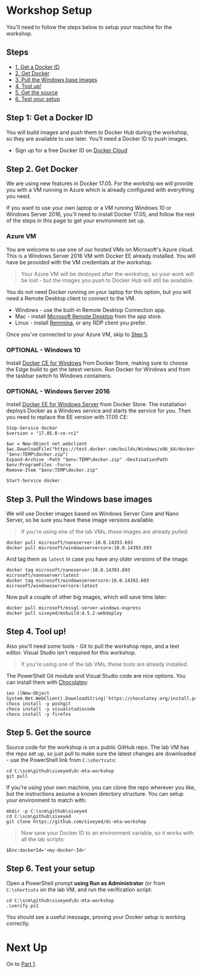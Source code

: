 # Workshop Setup

You'll need to follow the steps below to setup your machine for the workshop.

## Steps

* [1. Get a Docker ID](#1)
* [2. Get Docker](#2)
* [3. Pull the Windows base images](#3)
* [4. Tool up!](#4)
* [5. Get the source](#5)
* [6. Test your setup](#6)


## <a name="1"></a>Step 1: Get a Docker ID

You will build images and push them to Docker Hub during the workshop, so they are available to use later. You'll need a Docker ID to push images.

- Sign up for a free Docker ID on [Docker Cloud](https://cloud.docker.com/)

## <a name="2"></a>Step 2. Get Docker

We are using new features in Docker 17.05. For the workshp we will provide you with a VM running in Azure which is already configured with everything you need.

If you want to use your own laptop or a VM running Windows 10 or Windows Server 2016, you'll need to install Docker 17.05, and follow the rest of the steps in this page to get your environment set up.

### Azure VM

You are welcome to use one of our hosted VMs on Microsoft's Azure cloud. This is a Windows Server 2016 VM with Docker EE already installed. You will have be provided with the VM credentials at the workshop.

> Your Azure VM will be destoyed after the workshop, so your work will be lost - but the images you push to Docker Hub will still be available.

You do not need Docker running on your laptop for this option, but you will need a Remote Desktop client to connect to the VM.

- Windows - use the built-in Remote Desktop Connection app.
- Mac - install [Microsoft Remote Desktop](https://itunes.apple.com/us/app/microsoft-remote-desktop/id715768417?mt=12) from the app store.
- Linux - install [Remmina](http://www.remmina.org/wp/), or any RDP client you prefer.

Once you've connected to your Azure VM, skip to [Step 5](#5).

### OPTIONAL - Windows 10

Install [Docker CE for Windows](https://store.docker.com/editions/community/docker-ce-desktop-windows?tab=description) from Docker Store, making sure to choose the Edge build to get the latest version. Run Docker for Windows and from the taskbar switch to Windows containers.

### OPTIONAL - Windows Server 2016

Install [Docker EE for Windows Server](https://store.docker.com/editions/enterprise/docker-ee-server-windows?tab=description) from Docker Store. The installation deploys Docker as a Windows service and starts the service for you. Then you need to replace the EE version with 17.05 CE:

```
Stop-Service docker
$version = "17.05.0-ce-rc1"

$wc = New-Object net.webclient
$wc.DownloadFile("https://test.docker.com/builds/Windows/x86_64/docker-$version.zip", "$env:TEMP\docker.zip")
Expand-Archive -Path "$env:TEMP\docker.zip" -DestinationPath $env:ProgramFiles -Force
Remove-Item "$env:TEMP\docker.zip"

Start-Service docker
```

## <a name="3"></a>Step 3. Pull the Windows base images

We will use Docker images based on Windows Server Core and Nano Server, so be sure you have these image versions available.

> If you're using one of the lab VMs, these images are already pulled.

```
docker pull microsoft/nanoserver:10.0.14393.693
docker pull microsoft/windowsservercore:10.0.14393.693
```

And tag them as `latest` in case you have any older versions of the image:

```
docker tag microsoft/nanoserver:10.0.14393.693 microsoft/nanoserver:latest
docker tag microsoft/windowsservercore:10.0.14393.693 microsoft/windowsservercore:latest
```

Now pull a couple of other big images, which will save time later:

```
docker pull microsoft/mssql-server-windows-express
docker pull sixeyed/msbuild:4.5.2-webdeploy
```

## <a name="4"></a>Step 4. Tool up!

Also you'll need some tools - Git to pull the workshop repo, and a text editor. Visual Studio isn't required for this workshop.

> If you're using one of the lab VMs, these tools are already installed.

The PowerShell Git module and Visual Studio code are nice options. You can install them with [Chocolatey](https://chocolatey.org/):

```
iex ((New-Object System.Net.WebClient).DownloadString('https://chocolatey.org/install.ps1'))
choco install -y poshgit
choco install -y visualstudiocode
choco install -y firefox
```

## <a name="5"></a>Step 5. Get the source

Source code for the workshop is on a public GitHub repo. The lab VM has the repo set up, so just pull to make sure the latest changes are downloaded - use the PowerShell link from `C:\shortcuts`:

```
cd C:\scm\github\sixeyed\dc-mta-workshop
git pull
```

If you're using your own machine, you can clone the repo wherever you like, but the instructions assume a known directory structure. You can setup your environment to match with:

```
mkdir -p C:\scm\github\sixeyed
cd C:\scm\github\sixeyed
git clone https://github.com/sixeyed/dc-mta-workshop
```

> Now save your Docker ID to an environment variable, so it works with all the lab scripts:

```
$Env:dockerId='<my-docker-Id>'
```

## <a name="6"></a>Step 6. Test your setup

Open a PowerShell prompt **using Run as Administrator** (or from `C:\shortcuts` on the lab VM, and run the verification script:

```
cd C:\scm\github\sixeyed\dc-mta-workshop
.\verify.ps1
```

You should see a useful message, proving your Docker setup is working correctly.

# Next Up

On to [Part 1](part-1.md).
